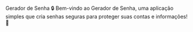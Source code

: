 Gerador de Senha 🔒
Bem-vindo ao Gerador de Senha, uma aplicação simples que cria senhas seguras para proteger suas contas e informações! 🚀